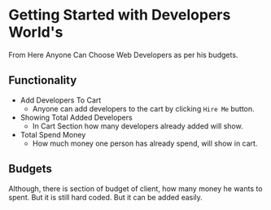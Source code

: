 # Getting Started with Developers World's
From Here Anyone Can Choose Web Developers as per his budgets.
## Functionality
* Add Developers To Cart
    * Anyone can add developers to the cart by clicking `Hire Me` button.
* Showing Total Added Developers
    * In Cart Section how many developers already added will show.
* Total Spend Money
    * How much money one person has already spend, will show in cart.
## Budgets
Although, there is section of budget of client, how many money he wants to spent. But it is still hard coded. But it can be added easily.